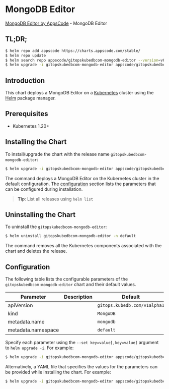 # MongoDB Editor

[MongoDB Editor by AppsCode](https://appscode.com) - MongoDB Editor

## TL;DR;

```bash
$ helm repo add appscode https://charts.appscode.com/stable/
$ helm repo update
$ helm search repo appscode/gitopskubedbcom-mongodb-editor --version=v0.18.0
$ helm upgrade -i gitopskubedbcom-mongodb-editor appscode/gitopskubedbcom-mongodb-editor -n default --create-namespace --version=v0.18.0
```

## Introduction

This chart deploys a MongoDB Editor on a [Kubernetes](http://kubernetes.io) cluster using the [Helm](https://helm.sh) package manager.

## Prerequisites

- Kubernetes 1.20+

## Installing the Chart

To install/upgrade the chart with the release name `gitopskubedbcom-mongodb-editor`:

```bash
$ helm upgrade -i gitopskubedbcom-mongodb-editor appscode/gitopskubedbcom-mongodb-editor -n default --create-namespace --version=v0.18.0
```

The command deploys a MongoDB Editor on the Kubernetes cluster in the default configuration. The [configuration](#configuration) section lists the parameters that can be configured during installation.

> **Tip**: List all releases using `helm list`

## Uninstalling the Chart

To uninstall the `gitopskubedbcom-mongodb-editor`:

```bash
$ helm uninstall gitopskubedbcom-mongodb-editor -n default
```

The command removes all the Kubernetes components associated with the chart and deletes the release.

## Configuration

The following table lists the configurable parameters of the `gitopskubedbcom-mongodb-editor` chart and their default values.

|     Parameter      | Description |                 Default                 |
|--------------------|-------------|-----------------------------------------|
| apiVersion         |             | <code>gitops.kubedb.com/v1alpha1</code> |
| kind               |             | <code>MongoDB</code>                    |
| metadata.name      |             | <code>mongodb</code>                    |
| metadata.namespace |             | <code>default</code>                    |


Specify each parameter using the `--set key=value[,key=value]` argument to `helm upgrade -i`. For example:

```bash
$ helm upgrade -i gitopskubedbcom-mongodb-editor appscode/gitopskubedbcom-mongodb-editor -n default --create-namespace --version=v0.18.0 --set apiVersion=gitops.kubedb.com/v1alpha1
```

Alternatively, a YAML file that specifies the values for the parameters can be provided while
installing the chart. For example:

```bash
$ helm upgrade -i gitopskubedbcom-mongodb-editor appscode/gitopskubedbcom-mongodb-editor -n default --create-namespace --version=v0.18.0 --values values.yaml
```
